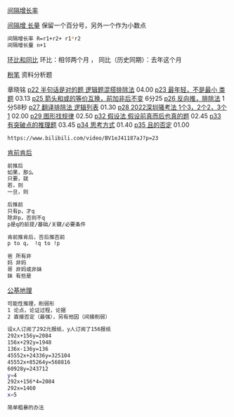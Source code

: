 



[间隔增长率](https://www.bilibili.com/video/BV1fQ4y1C7jw/)

[间隔增 长量](https://www.bilibili.com/video/BV1Jt4y1K76q)	 保留一个百分号，另外一个作为小数点

```sh
间隔增长率 R=r1+r2+ r1*r2
间隔增长量 n+1

```

[环比和同比](https://www.bilibili.com/video/BV1vp411Z7zH)	环比：相邻两个月 ， 同比（历史同期）：去年这个月

[粉笔](https://www.bilibili.com/video/BV1kf4y1R7mk) 资料分析题

章晓铭 
[p22 半句话是对的题 逻辑题混搭排除法](https://www.bilibili.com/video/BV1eJ41187aJ?p=22)    04.00 
[p23 最年轻，不是最小 类题](https://www.bilibili.com/video/BV1eJ41187aJ?p=23)    03.13
[p25 箭头和或的等价互换，前加非后不变](https://www.bilibili.com/video/BV1eJ41187aJ?p=25)    6分25
[p26 反向推，排除法](https://www.bilibili.com/video/BV1eJ41187aJ?p=26)    1分58秒
[p27 翻译排除法 逻辑列表](https://www.bilibili.com/video/BV1eJ41187aJ?p=27)    01.30
[p28 2022深圳骚考法 1个3，2个2，3个1](https://www.bilibili.com/video/BV1eJ41187aJ?p=28)    02.00
[p29 图形找规律](https://www.bilibili.com/video/BV1eJ41187aJ?p=29)    02.50
[p32 假设法 假设前真而后也真的题](https://www.bilibili.com/video/BV1eJ41187aJ?p=32)    02.45
[p33 有突破点的推理题](https://www.bilibili.com/video/BV1eJ41187aJ?p=33)    03.45
[p34 思考方式](https://www.bilibili.com/video/BV1eJ41187aJ?p=34)  01.40
[p35 且的否定](https://www.bilibili.com/video/BV1eJ41187aJ?p=35) 01.00

```sh
https://www.bilibili.com/video/BV1eJ41187aJ?p=23
```







[肯前肯后](https://www.bilibili.com/video/BV1Ch411q7fD/?vd_source=ca1d80d51233e3cf364a2104dcf1b743)	

```sh
前推后
如果，那么
只要，就
若，则
一旦，则

后推前
只有p，才q
除非p，否则不q
p是q的前提/基础/关键/必要条件

肯前推肯后，否后推否前
p to q， !q to !p

爸 所有非
妈 非妈
哥 非妈或非妹
妹 有些是
```



[公基地理](https://www.bilibili.com/video/BV1Qb4y1d7wR/?spm_id_from=333.337.search-card.all.click&vd_source=ca1d80d51233e3cf364a2104dcf1b743)	

```sh
可能性推理，削弱形   
1 论点，论证过程，论据
2 直接否定（最强），另有他因（间接削弱）
```







```sh
设x人订阅了292元报纸，y人订阅了156报纸
292x+156y=2084
156x+292y=1948
136x-136y=136
45552x+24336y=325104
45552x+85264y=568816
60928y=243712
y=4	
292x+156*4=2084
292x=1460
x=5

简单粗暴的办法


```

